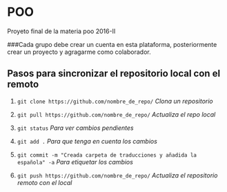 # POO
Proyeto final de la materia poo 2016-II

###Cada grupo debe crear un cuenta en esta plataforma, posteriormente crear un proyecto y agragarme como colaborador.

## Pasos para sincronizar el repositorio local con el remoto

1. `git clone https://github.com/nombre_de_repo/` *Clona un repositorio*

2. `git pull https://github.com/nombre_de_repo/`  *Actualiza el repo local*

3. `git status`  *Para ver cambios pendientes*

4. `git add .`  *Para que tenga en cuenta los cambios*

5. `git commit -m "Creada carpeta de traducciones y añadida la española" -a`  *Para etiquetar los cambios*

6. `git push https://github.com/nombre_de_repo/`  *Actualiza el repositorio remoto con el local*

